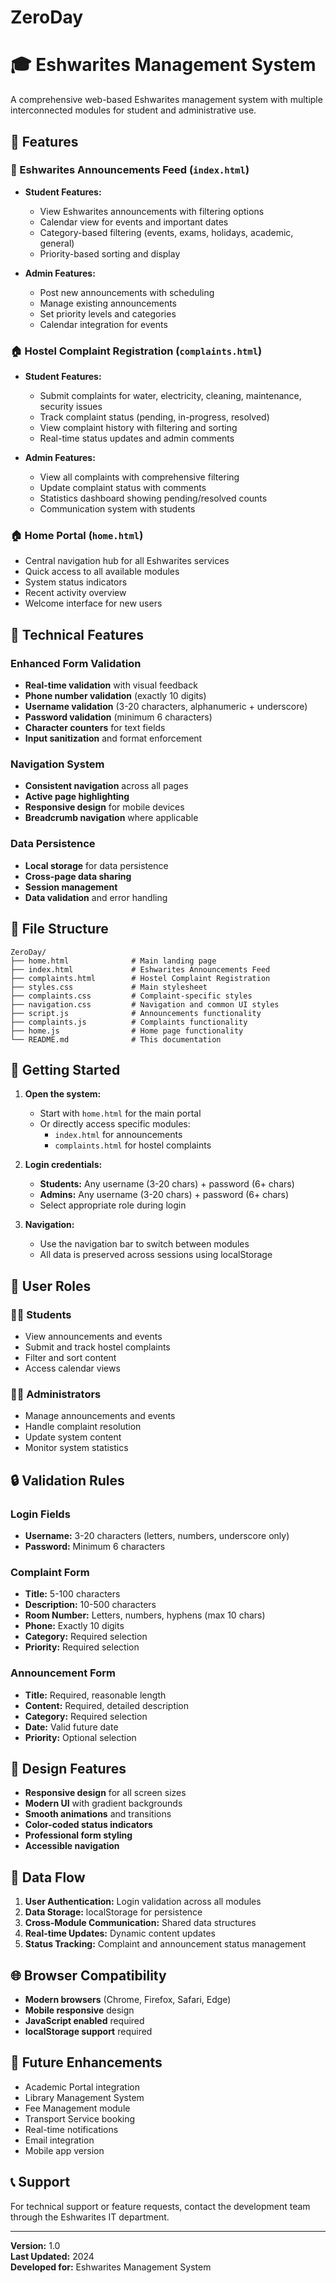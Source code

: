 # ZeroDay
# 🎓 Eshwarites Management System

A comprehensive web-based Eshwarites management system with multiple interconnected modules for student and administrative use.

## 🌟 Features

### 📢 Eshwarites Announcements Feed (`index.html`)
- **Student Features:**
  - View Eshwarites announcements with filtering options
  - Calendar view for events and important dates
  - Category-based filtering (events, exams, holidays, academic, general)
  - Priority-based sorting and display

- **Admin Features:**
  - Post new announcements with scheduling
  - Manage existing announcements
  - Set priority levels and categories
  - Calendar integration for events

### 🏠 Hostel Complaint Registration (`complaints.html`)
- **Student Features:**
  - Submit complaints for water, electricity, cleaning, maintenance, security issues
  - Track complaint status (pending, in-progress, resolved)
  - View complaint history with filtering and sorting
  - Real-time status updates and admin comments

- **Admin Features:**
  - View all complaints with comprehensive filtering
  - Update complaint status with comments
  - Statistics dashboard showing pending/resolved counts
  - Communication system with students

### 🏠 Home Portal (`home.html`)
- Central navigation hub for all Eshwarites services
- Quick access to all available modules
- System status indicators
- Recent activity overview
- Welcome interface for new users

## 🔧 Technical Features

### Enhanced Form Validation
- **Real-time validation** with visual feedback
- **Phone number validation** (exactly 10 digits)
- **Username validation** (3-20 characters, alphanumeric + underscore)
- **Password validation** (minimum 6 characters)
- **Character counters** for text fields
- **Input sanitization** and format enforcement

### Navigation System
- **Consistent navigation** across all pages
- **Active page highlighting**
- **Responsive design** for mobile devices
- **Breadcrumb navigation** where applicable

### Data Persistence
- **Local storage** for data persistence
- **Cross-page data sharing**
- **Session management**
- **Data validation** and error handling

## 📁 File Structure

```
ZeroDay/
├── home.html              # Main landing page
├── index.html             # Eshwarites Announcements Feed
├── complaints.html        # Hostel Complaint Registration
├── styles.css             # Main stylesheet
├── complaints.css         # Complaint-specific styles
├── navigation.css         # Navigation and common UI styles
├── script.js              # Announcements functionality
├── complaints.js          # Complaints functionality
├── home.js                # Home page functionality
└── README.md              # This documentation
```

## 🚀 Getting Started

1. **Open the system:**
   - Start with `home.html` for the main portal
   - Or directly access specific modules:
     - `index.html` for announcements
     - `complaints.html` for hostel complaints

2. **Login credentials:**
   - **Students:** Any username (3-20 chars) + password (6+ chars)
   - **Admins:** Any username (3-20 chars) + password (6+ chars)
   - Select appropriate role during login

3. **Navigation:**
   - Use the navigation bar to switch between modules
   - All data is preserved across sessions using localStorage

## 🎯 User Roles

### 👨‍🎓 Students
- View announcements and events
- Submit and track hostel complaints
- Filter and sort content
- Access calendar views

### 👨‍💼 Administrators
- Manage announcements and events
- Handle complaint resolution
- Update system content
- Monitor system statistics

## 🔒 Validation Rules

### Login Fields
- **Username:** 3-20 characters (letters, numbers, underscore only)
- **Password:** Minimum 6 characters

### Complaint Form
- **Title:** 5-100 characters
- **Description:** 10-500 characters
- **Room Number:** Letters, numbers, hyphens (max 10 chars)
- **Phone:** Exactly 10 digits
- **Category:** Required selection
- **Priority:** Required selection

### Announcement Form
- **Title:** Required, reasonable length
- **Content:** Required, detailed description
- **Category:** Required selection
- **Date:** Valid future date
- **Priority:** Optional selection

## 🎨 Design Features

- **Responsive design** for all screen sizes
- **Modern UI** with gradient backgrounds
- **Smooth animations** and transitions
- **Color-coded status indicators**
- **Professional form styling**
- **Accessible navigation**

## 🔄 Data Flow

1. **User Authentication:** Login validation across all modules
2. **Data Storage:** localStorage for persistence
3. **Cross-Module Communication:** Shared data structures
4. **Real-time Updates:** Dynamic content updates
5. **Status Tracking:** Complaint and announcement status management

## 🌐 Browser Compatibility

- **Modern browsers** (Chrome, Firefox, Safari, Edge)
- **Mobile responsive** design
- **JavaScript enabled** required
- **localStorage support** required

## 🚧 Future Enhancements

- Academic Portal integration
- Library Management System
- Fee Management module
- Transport Service booking
- Real-time notifications
- Email integration
- Mobile app version

## 📞 Support

For technical support or feature requests, contact the development team through the Eshwarites IT department.

---

**Version:** 1.0  
**Last Updated:** 2024  
**Developed for:** Eshwarites Management System
